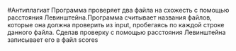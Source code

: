 #Антиплагиат
Программа проверяет два файла на схожесть с помощью расстояния Левинштейна.Программа считывает названия файлов, которые она должна проверить из input, пробегаясь по каждой строке данного файла. Сделав проверку с помощью расстояния Левинштейна записывает его в файл scores
